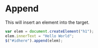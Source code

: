 # Append

This will insert an element into the target.

```javascript
var elem = document.createElement("h1");
elem.innerText = "Hello World";
$("#idhere").append(elem);
```

